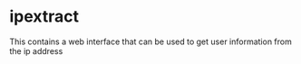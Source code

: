 # ipextract
This contains a web interface that can be used to get user information from the ip address
